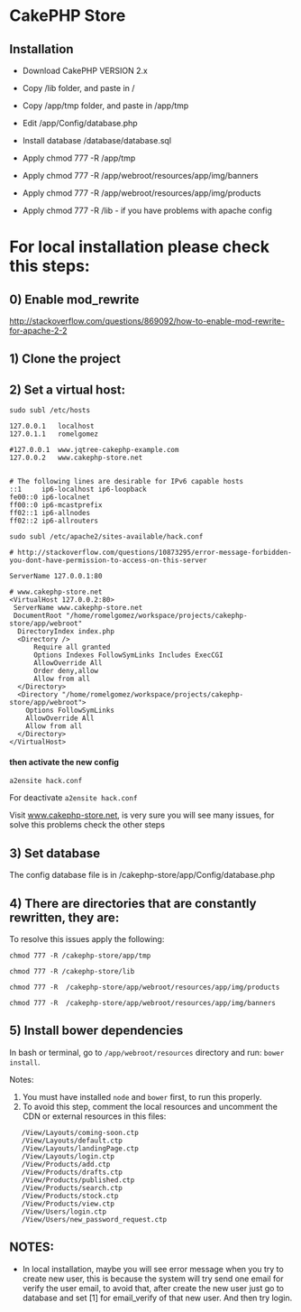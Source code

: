 # CakePHP Store

## Installation

- Download CakePHP VERSION 2.x
- Copy /lib folder, and paste in /
- Copy /app/tmp folder, and paste in /app/tmp
- Edit /app/Config/database.php
- Install database /database/database.sql

- Apply chmod 777 -R /app/tmp
- Apply chmod 777 -R /app/webroot/resources/app/img/banners
- Apply chmod 777 -R /app/webroot/resources/app/img/products
- Apply chmod 777 -R /lib - if you have problems with apache config



# For local installation please check this steps:

## 0) Enable mod_rewrite
http://stackoverflow.com/questions/869092/how-to-enable-mod-rewrite-for-apache-2-2

## 1) Clone the project

## 2) Set a virtual host:

`sudo subl /etc/hosts `

 ```
127.0.0.1	localhost
127.0.1.1	romelgomez

#127.0.0.1	www.jqtree-cakephp-example.com
127.0.0.2	www.cakephp-store.net


# The following lines are desirable for IPv6 capable hosts
::1     ip6-localhost ip6-loopback
fe00::0 ip6-localnet
ff00::0 ip6-mcastprefix
ff02::1 ip6-allnodes
ff02::2 ip6-allrouters
```

`sudo subl /etc/apache2/sites-available/hack.conf `

```
# http://stackoverflow.com/questions/10873295/error-message-forbidden-you-dont-have-permission-to-access-on-this-server

ServerName 127.0.0.1:80

# www.cakephp-store.net
<VirtualHost 127.0.0.2:80>
 ServerName www.cakephp-store.net
 DocumentRoot "/home/romelgomez/workspace/projects/cakephp-store/app/webroot"
  DirectoryIndex index.php
  <Directory />
      Require all granted
      Options Indexes FollowSymLinks Includes ExecCGI
      AllowOverride All
      Order deny,allow
      Allow from all
  </Directory>
  <Directory "/home/romelgomez/workspace/projects/cakephp-store/app/webroot">
    Options FollowSymLinks
    AllowOverride All
    Allow from all
  </Directory>
</VirtualHost>
```

#### then activate the new config

`a2ensite hack.conf`

For deactivate `a2ensite hack.conf`

Visit www.cakephp-store.net, is very sure you will see many issues, for solve this problems check the other steps

## 3) Set database

The config database file is in /cakephp-store/app/Config/database.php

## 4) There are directories that are constantly rewritten, they are:

To resolve this issues apply the following:

`chmod 777 -R /cakephp-store/app/tmp`

`chmod 777 -R /cakephp-store/lib`

`chmod 777 -R  /cakephp-store/app/webroot/resources/app/img/products`

`chmod 777 -R  /cakephp-store/app/webroot/resources/app/img/banners`

## 5) Install bower dependencies

In bash or terminal, go to `/app/webroot/resources` directory and run: `bower install`.

Notes:
 1) You must have installed `node` and `bower` first, to run this properly.
 2) To avoid this step, comment the local resources and uncomment the CDN or external resources in this files:

```
   /View/Layouts/coming-soon.ctp
   /View/Layouts/default.ctp
   /View/Layouts/landingPage.ctp
   /View/Layouts/login.ctp
   /View/Products/add.ctp
   /View/Products/drafts.ctp
   /View/Products/published.ctp
   /View/Products/search.ctp
   /View/Products/stock.ctp
   /View/Products/view.ctp
   /View/Users/login.ctp
   /View/Users/new_password_request.ctp
```

## NOTES:

- In local installation, maybe you will see error message when you try to create new user, this is because the system will try send one email for verify the user email, to avoid that, after create the new user just go to database and set [1] for email_verify of that new user. And then try login.
